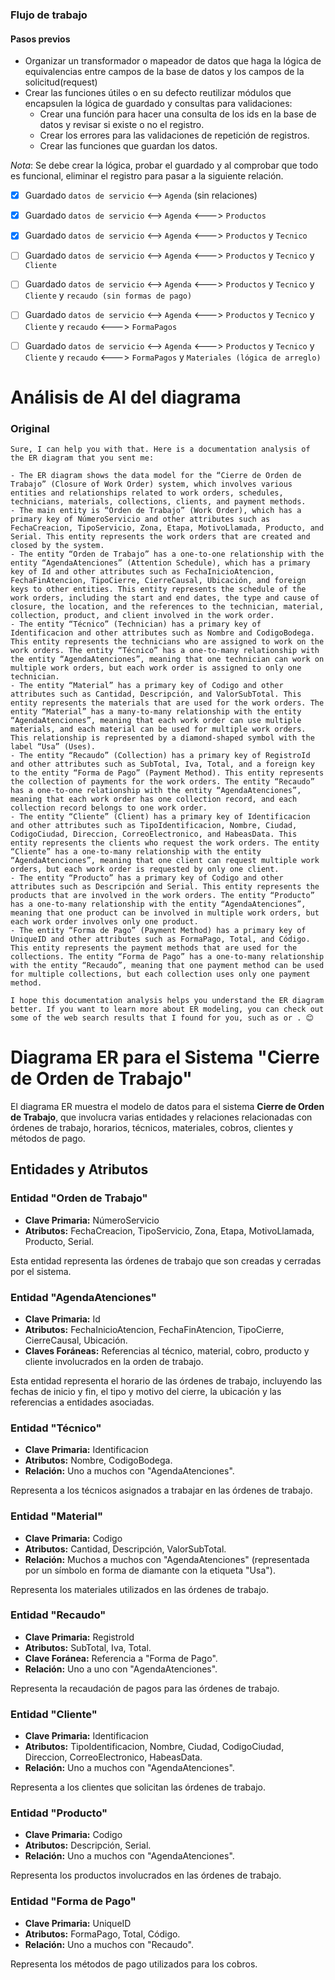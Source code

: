 
### Flujo de trabajo


#### Pasos previos

- Organizar un transformador o mapeador de datos que haga la lógica de equivalencias entre campos de la base de datos y los campos de la solicitud(request)
- Crear las funciones útiles o en su defecto reutilizar módulos que encapsulen la lógica de guardado y consultas para validaciones:
	- Crear una función para hacer una consulta de los ids en la base de datos y revisar si existe o no el registro.
	- Crear los errores para las validaciones de repetición de registros.
	- Crear las funciones que guardan los datos.

_Nota_: Se debe crear la lógica, probar el guardado y al comprobar que todo es funcional, eliminar el registro para pasar a la siguiente relación.

- [x] Guardado `datos de servicio` <--> `Agenda` (sin relaciones)
- [x] Guardado `datos de servicio` <--> `Agenda` <---> `Productos`
- [x] Guardado `datos de servicio` <--> `Agenda` <---> `Productos` y `Tecnico`
- [ ] Guardado `datos de servicio` <--> `Agenda` <---> `Productos` y `Tecnico` y `Cliente`
- [ ] Guardado `datos de servicio` <--> `Agenda` <---> `Productos` y `Tecnico` y `Cliente` y `recaudo (sin formas de pago)`
- [ ] Guardado `datos de servicio` <--> `Agenda` <---> `Productos` y `Tecnico` y `Cliente` y `recaudo` <---> `FormaPagos`
- [ ] Guardado `datos de servicio` <--> `Agenda` <---> `Productos` y `Tecnico` y `Cliente` y `recaudo` <---> `FormaPagos` y `Materiales (lógica de arreglo)`


# Análisis de AI del diagrama

### Original
```
Sure, I can help you with that. Here is a documentation analysis of the ER diagram that you sent me:

- The ER diagram shows the data model for the “Cierre de Orden de Trabajo” (Closure of Work Order) system, which involves various entities and relationships related to work orders, schedules, technicians, materials, collections, clients, and payment methods.
- The main entity is “Orden de Trabajo” (Work Order), which has a primary key of NúmeroServicio and other attributes such as FechaCreacion, TipoServicio, Zona, Etapa, MotivoLlamada, Producto, and Serial. This entity represents the work orders that are created and closed by the system.
- The entity “Orden de Trabajo” has a one-to-one relationship with the entity “AgendaAtenciones” (Attention Schedule), which has a primary key of Id and other attributes such as FechaInicioAtencion, FechaFinAtencion, TipoCierre, CierreCausal, Ubicación, and foreign keys to other entities. This entity represents the schedule of the work orders, including the start and end dates, the type and cause of closure, the location, and the references to the technician, material, collection, product, and client involved in the work order.
- The entity “Técnico” (Technician) has a primary key of Identificacion and other attributes such as Nombre and CodigoBodega. This entity represents the technicians who are assigned to work on the work orders. The entity “Técnico” has a one-to-many relationship with the entity “AgendaAtenciones”, meaning that one technician can work on multiple work orders, but each work order is assigned to only one technician.
- The entity “Material” has a primary key of Codigo and other attributes such as Cantidad, Descripción, and ValorSubTotal. This entity represents the materials that are used for the work orders. The entity “Material” has a many-to-many relationship with the entity “AgendaAtenciones”, meaning that each work order can use multiple materials, and each material can be used for multiple work orders. This relationship is represented by a diamond-shaped symbol with the label “Usa” (Uses).
- The entity “Recaudo” (Collection) has a primary key of RegistroId and other attributes such as SubTotal, Iva, Total, and a foreign key to the entity “Forma de Pago” (Payment Method). This entity represents the collection of payments for the work orders. The entity “Recaudo” has a one-to-one relationship with the entity “AgendaAtenciones”, meaning that each work order has one collection record, and each collection record belongs to one work order.
- The entity “Cliente” (Client) has a primary key of Identificacion and other attributes such as TipoIdentificacion, Nombre, Ciudad, CodigoCiudad, Direccion, CorreoElectronico, and HabeasData. This entity represents the clients who request the work orders. The entity “Cliente” has a one-to-many relationship with the entity “AgendaAtenciones”, meaning that one client can request multiple work orders, but each work order is requested by only one client.
- The entity “Producto” has a primary key of Codigo and other attributes such as Descripción and Serial. This entity represents the products that are involved in the work orders. The entity “Producto” has a one-to-many relationship with the entity “AgendaAtenciones”, meaning that one product can be involved in multiple work orders, but each work order involves only one product.
- The entity “Forma de Pago” (Payment Method) has a primary key of UniqueID and other attributes such as FormaPago, Total, and Código. This entity represents the payment methods that are used for the collections. The entity “Forma de Pago” has a one-to-many relationship with the entity “Recaudo”, meaning that one payment method can be used for multiple collections, but each collection uses only one payment method.

I hope this documentation analysis helps you understand the ER diagram better. If you want to learn more about ER modeling, you can check out some of the web search results that I found for you, such as or . 😊
```

# Diagrama ER para el Sistema "Cierre de Orden de Trabajo"

El diagrama ER muestra el modelo de datos para el sistema **Cierre de Orden de Trabajo**, que involucra varias entidades y relaciones relacionadas con órdenes de trabajo, horarios, técnicos, materiales, cobros, clientes y métodos de pago.

## Entidades y Atributos

### Entidad "Orden de Trabajo"

- **Clave Primaria:** NúmeroServicio
- **Atributos:** FechaCreacion, TipoServicio, Zona, Etapa, MotivoLlamada, Producto, Serial.

Esta entidad representa las órdenes de trabajo que son creadas y cerradas por el sistema.

### Entidad "AgendaAtenciones"

- **Clave Primaria:** Id
- **Atributos:** FechaInicioAtencion, FechaFinAtencion, TipoCierre, CierreCausal, Ubicación.
- **Claves Foráneas:** Referencias al técnico, material, cobro, producto y cliente involucrados en la orden de trabajo.

Esta entidad representa el horario de las órdenes de trabajo, incluyendo las fechas de inicio y fin, el tipo y motivo del cierre, la ubicación y las referencias a entidades asociadas.

### Entidad "Técnico"

- **Clave Primaria:** Identificacion
- **Atributos:** Nombre, CodigoBodega.
- **Relación:** Uno a muchos con "AgendaAtenciones".

Representa a los técnicos asignados a trabajar en las órdenes de trabajo.

### Entidad "Material"

- **Clave Primaria:** Codigo
- **Atributos:** Cantidad, Descripción, ValorSubTotal.
- **Relación:** Muchos a muchos con "AgendaAtenciones" (representada por un símbolo en forma de diamante con la etiqueta "Usa").

Representa los materiales utilizados en las órdenes de trabajo.

### Entidad "Recaudo"

- **Clave Primaria:** RegistroId
- **Atributos:** SubTotal, Iva, Total.
- **Clave Foránea:** Referencia a "Forma de Pago".
- **Relación:** Uno a uno con "AgendaAtenciones".

Representa la recaudación de pagos para las órdenes de trabajo.

### Entidad "Cliente"

- **Clave Primaria:** Identificacion
- **Atributos:** TipoIdentificacion, Nombre, Ciudad, CodigoCiudad, Direccion, CorreoElectronico, HabeasData.
- **Relación:** Uno a muchos con "AgendaAtenciones".

Representa a los clientes que solicitan las órdenes de trabajo.

### Entidad "Producto"

- **Clave Primaria:** Codigo
- **Atributos:** Descripción, Serial.
- **Relación:** Uno a muchos con "AgendaAtenciones".

Representa los productos involucrados en las órdenes de trabajo.

### Entidad "Forma de Pago"

- **Clave Primaria:** UniqueID
- **Atributos:** FormaPago, Total, Código.
- **Relación:** Uno a muchos con "Recaudo".

Representa los métodos de pago utilizados para los cobros.
